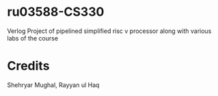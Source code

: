 # ru03588-CS330

Verlog Project of pipelined simplified risc v processor along with various labs of the course

# Credits
Shehryar Mughal,
Rayyan ul Haq
